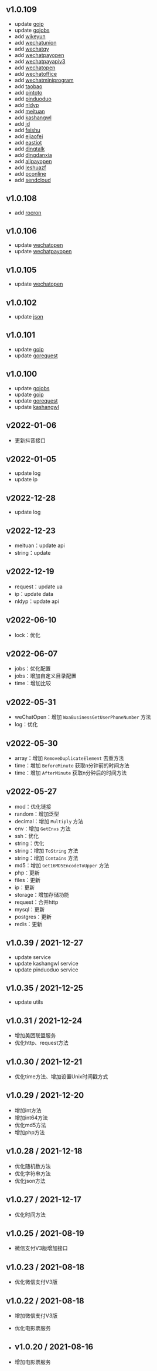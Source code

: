 ## v1.0.109

- update [goip](utils%2Fgoip)
- update [gojobs](utils%2Fgojobs)
- add [wikeyun](service%2Fwikeyun)
- add [wechatunion](service%2Fwechatunion)
- add [wechatqy](service%2Fwechatqy)
- add [wechatpayopen](service%2Fwechatpayopen)
- add [wechatpayapiv3](service%2Fwechatpayapiv3)
- add [wechatopen](service%2Fwechatopen)
- add [wechatoffice](service%2Fwechatoffice)
- add [wechatminiprogram](service%2Fwechatminiprogram)
- add [taobao](service%2Ftaobao)
- add [pintoto](service%2Fpintoto)
- add [pinduoduo](service%2Fpinduoduo)
- add [nldyp](service%2Fnldyp)
- add [meituan](service%2Fmeituan)
- add [kashangwl](service%2Fkashangwl)
- add [jd](service%2Fjd)
- add [feishu](service%2Ffeishu)
- add [ejiaofei](service%2Fejiaofei)
- add [eastiot](service%2Feastiot)
- add [dingtalk](service%2Fdingtalk)
- add [dingdanxia](service%2Fdingdanxia)
- add [alipayopen](service%2Falipayopen)
- add [leshuazf](service%2Fleshuazf)
- add [pconline](service%2Fpconline)
- add [sendcloud](service%2Fsendcloud)

## v1.0.108

- add [rocron](utils%2Frocron)

## v1.0.106

- update [wechatopen](service%2Fwechatopen)
- update [wechatpayopen](service%2Fwechatpayopen)

## v1.0.105

- update [wechatopen](service%2Fwechatopen)

## v1.0.102

- update [json](utils%2Fgojson%2Fjson)

## v1.0.101

- update [goip](utils%2Fgoip)
- update [gorequest](utils%2Fgorequest)

## v1.0.100

- update [gojobs](utils%2Fgojobs)
- update [goip](utils%2Fgoip)
- update [gorequest](utils%2Fgorequest)
- update [kashangwl](service%2Fkashangwl)

## v2022-01-06

- 更新抖音接口

## v2022-01-05

- update log
- update ip

## v2022-12-28

- update log

## v2022-12-23

- meituan：update api
- string：update

## v2022-12-19

- request：update ua
- ip：update data
- nldyp：update api

## v2022-06-10

- lock：优化

## v2022-06-07

- jobs：优化配置
- jobs：增加自定义目录配置
- time：增加比较

## v2022-05-31

- weChatOpen：增加 `WxaBusinessGetUserPhoneNumber` 方法
- log：优化

## v2022-05-30

- array：增加 `RemoveDuplicateElement` 去重方法
- time：增加 `BeforeMinute` 获取n分钟前的时间方法
- time：增加 `AfterMinute` 获取n分钟后的时间方法

## v2022-05-27

- mod：优化链接
- random：增加泛型
- decimal：增加 `Multiply` 方法
- env：增加 `GetEnvs` 方法
- ssh：优化
- string：优化
- string：增加 `ToString` 方法
- string：增加 `Contains` 方法
- md5：增加 `Get16MD5EncodeToUpper` 方法
- php：更新
- files：更新
- ip：更新
- storage：增加存储功能
- request：合并http
- mysql：更新
- postgres：更新
- redis：更新

## v1.0.39 / 2021-12-27

- update service
- update kashangwl service
- update pinduoduo service

## v1.0.35 / 2021-12-25

- update utils

## v1.0.31 / 2021-12-24

- 增加美团联盟服务
- 优化http、request方法

## v1.0.30 / 2021-12-21

- 优化time方法、增加设置Unix时间戳方式

## v1.0.29 / 2021-12-20

- 增加int方法
- 增加int64方法
- 优化md5方法
- 增加php方法

## v1.0.28 / 2021-12-18

- 优化随机数方法
- 优化字符串方法
- 优化json方法

## v1.0.27 / 2021-12-17

- 优化时间方法

## v1.0.25 / 2021-08-19

- 微信支付V3版增加接口

## v1.0.23 / 2021-08-18

- 优化微信支付V3版

## v1.0.22 / 2021-08-18

- 增加微信支付V3版
- 优化电影票服务

- ## v1.0.20 / 2021-08-16

- 增加电影票服务